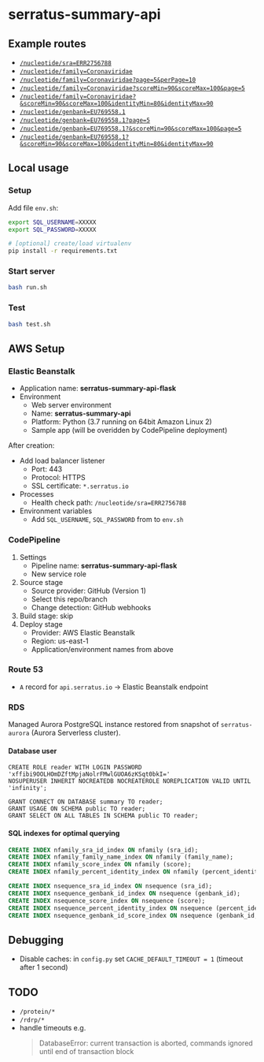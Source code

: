 # serratus-summary-api

## Example routes

- [`/nucleotide/sra=ERR2756788`](https://api.serratus.io/nucleotide/sra=ERR2756788)
- [`/nucleotide/family=Coronaviridae`](https://api.serratus.io/nucleotide/family=Coronaviridae)
- [`/nucleotide/family=Coronaviridae?page=5&perPage=10`](https://api.serratus.io/nucleotide/family=Coronaviridae?page=5&perPage=10)
- [`/nucleotide/family=Coronaviridae?scoreMin=90&scoreMax=100&page=5`](https://api.serratus.io/nucleotide/family=Coronaviridae?scoreMin=90&scoreMax=100&page=5)
- [`/nucleotide/family=Coronaviridae?&scoreMin=90&scoreMax=100&identityMin=80&identityMax=90`](https://api.serratus.io/nucleotide/family=Coronaviridae?&scoreMin=90&scoreMax=100&identityMin=80&identityMax=90)
- [`/nucleotide/genbank=EU769558.1`](https://api.serratus.io/nucleotide/genbank=EU769558.1)
- [`/nucleotide/genbank=EU769558.1?page=5`](https://api.serratus.io/nucleotide/genbank=EU769558.1?page=5)
- [`/nucleotide/genbank=EU769558.1?&scoreMin=90&scoreMax=100&page=5`](https://api.serratus.io/nucleotide/genbank=EU769558.1?&scoreMin=90&scoreMax=100&page=5)
- [`/nucleotide/genbank=EU769558.1?&scoreMin=90&scoreMax=100&identityMin=80&identityMax=90`](https://api.serratus.io/nucleotide/genbank=EU769558.1?&scoreMin=90&scoreMax=100&identityMin=80&identityMax=90)

## Local usage

### Setup

Add file `env.sh`:

```sh
export SQL_USERNAME=XXXXX
export SQL_PASSWORD=XXXXX
```

```sh
# [optional] create/load virtualenv
pip install -r requirements.txt
```

### Start server

```sh
bash run.sh
```

### Test

```sh
bash test.sh
```

## AWS Setup

### Elastic Beanstalk

- Application name: **serratus-summary-api-flask**
- Environment
    - Web server environment
    - Name: **serratus-summary-api**
    - Platform: Python (3.7 running on 64bit Amazon Linux 2)
    - Sample app (will be overidden by CodePipeline deployment)

After creation:

- Add load balancer listener
    - Port: 443
    - Protocol: HTTPS
    - SSL certificate: `*.serratus.io`
- Processes
    - Health check path: `/nucleotide/sra=ERR2756788`
- Environment variables
    - Add `SQL_USERNAME`, `SQL_PASSWORD` from to `env.sh`

### CodePipeline

1. Settings
    - Pipeline name: **serratus-summary-api-flask**
    - New service role
2. Source stage
    - Source provider: GitHub (Version 1)
    - Select this repo/branch
    - Change detection: GitHub webhooks
3. Build stage: skip
4. Deploy stage
    - Provider: AWS Elastic Beanstalk
    - Region: us-east-1
    - Application/environment names from above

### Route 53

- `A` record for `api.serratus.io` -> Elastic Beanstalk endpoint

### RDS

Managed Aurora PostgreSQL instance restored from snapshot of `serratus-aurora` (Aurora Serverless cluster).

#### Database user

```
CREATE ROLE reader WITH LOGIN PASSWORD 'xffibi9OOLHOmDZftMpjaNolrFMwlGUOA6zKSqt0bkI='
NOSUPERUSER INHERIT NOCREATEDB NOCREATEROLE NOREPLICATION VALID UNTIL 'infinity';

GRANT CONNECT ON DATABASE summary TO reader;
GRANT USAGE ON SCHEMA public TO reader;
GRANT SELECT ON ALL TABLES IN SCHEMA public TO reader;
```

#### SQL indexes for optimal querying

```sql
CREATE INDEX nfamily_sra_id_index ON nfamily (sra_id);
CREATE INDEX nfamily_family_name_index ON nfamily (family_name);
CREATE INDEX nfamily_score_index ON nfamily (score);
CREATE INDEX nfamily_percent_identity_index ON nfamily (percent_identity);

CREATE INDEX nsequence_sra_id_index ON nsequence (sra_id);
CREATE INDEX nsequence_genbank_id_index ON nsequence (genbank_id);
CREATE INDEX nsequence_score_index ON nsequence (score);
CREATE INDEX nsequence_percent_identity_index ON nsequence (percent_identity);
CREATE INDEX nsequence_genbank_id_score_index ON nsequence (genbank_id, score);
```

## Debugging

- Disable caches: in `config.py` set `CACHE_DEFAULT_TIMEOUT = 1` (timeout after 1 second)

## TODO

- `/protein/*`
- `/rdrp/*`
- handle timeouts e.g.
    > DatabaseError: current transaction is aborted, commands ignored until end of transaction block
